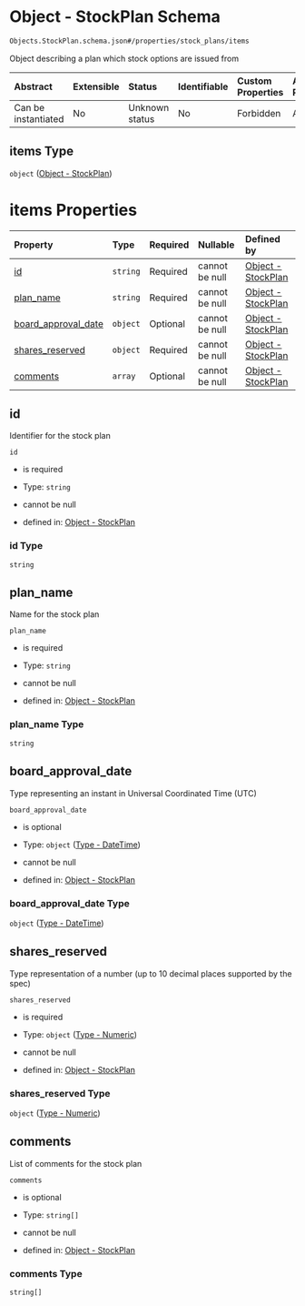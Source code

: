 # Object - StockPlan Schema

```txt
Objects.StockPlan.schema.json#/properties/stock_plans/items
```

Object describing a plan which stock options are issued from

| Abstract            | Extensible | Status         | Identifiable | Custom Properties | Additional Properties | Access Restrictions | Defined In                                                              |
| :------------------ | :--------- | :------------- | :----------- | :---------------- | :-------------------- | :------------------ | :---------------------------------------------------------------------- |
| Can be instantiated | No         | Unknown status | No           | Forbidden         | Allowed               | none                | [CapTable.schema.json*](../CapTable.schema.json "open original schema") |

## items Type

`object` ([Object - StockPlan](captable-properties-captable---objectsstockplanschemajson-array-object---stockplan.md))

# items Properties

| Property                                    | Type     | Required | Nullable       | Defined by                                                                                                              |
| :------------------------------------------ | :------- | :------- | :------------- | :---------------------------------------------------------------------------------------------------------------------- |
| [id](#id)                                   | `string` | Required | cannot be null | [Object - StockPlan](stockplan-properties-id.md "Objects.StockPlan.schema.json#/properties/id")                         |
| [plan_name](#plan_name)                     | `string` | Required | cannot be null | [Object - StockPlan](stockplan-properties-plan_name.md "Objects.StockPlan.schema.json#/properties/plan_name")           |
| [board_approval_date](#board_approval_date) | `object` | Optional | cannot be null | [Object - StockPlan](issuer-properties-type---datetime.md "Types.DateTime.schema.json#/properties/board_approval_date") |
| [shares_reserved](#shares_reserved)         | `object` | Required | cannot be null | [Object - StockPlan](stockplan-properties-type---numeric.md "Types.Numeric.schema.json#/properties/shares_reserved")    |
| [comments](#comments)                       | `array`  | Optional | cannot be null | [Object - StockPlan](stockplan-properties-stockplan---comments.md "Objects.StockPlan.schema.json#/properties/comments") |

## id

Identifier for the stock plan

`id`

*   is required

*   Type: `string`

*   cannot be null

*   defined in: [Object - StockPlan](stockplan-properties-id.md "Objects.StockPlan.schema.json#/properties/id")

### id Type

`string`

## plan_name

Name for the stock plan

`plan_name`

*   is required

*   Type: `string`

*   cannot be null

*   defined in: [Object - StockPlan](stockplan-properties-plan_name.md "Objects.StockPlan.schema.json#/properties/plan_name")

### plan_name Type

`string`

## board_approval_date

Type representing an instant in Universal Coordinated Time (UTC)

`board_approval_date`

*   is optional

*   Type: `object` ([Type - DateTime](issuer-properties-type---datetime.md))

*   cannot be null

*   defined in: [Object - StockPlan](issuer-properties-type---datetime.md "Types.DateTime.schema.json#/properties/board_approval_date")

### board_approval_date Type

`object` ([Type - DateTime](issuer-properties-type---datetime.md))

## shares_reserved

Type representation of a number (up to 10 decimal places supported by the spec)

`shares_reserved`

*   is required

*   Type: `object` ([Type - Numeric](stockplan-properties-type---numeric.md))

*   cannot be null

*   defined in: [Object - StockPlan](stockplan-properties-type---numeric.md "Types.Numeric.schema.json#/properties/shares_reserved")

### shares_reserved Type

`object` ([Type - Numeric](stockplan-properties-type---numeric.md))

## comments

List of comments for the stock plan

`comments`

*   is optional

*   Type: `string[]`

*   cannot be null

*   defined in: [Object - StockPlan](stockplan-properties-stockplan---comments.md "Objects.StockPlan.schema.json#/properties/comments")

### comments Type

`string[]`
